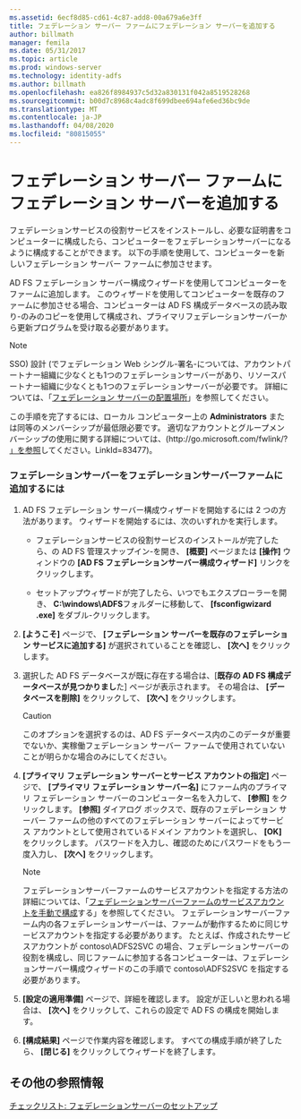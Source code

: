 ```yaml
---
ms.assetid: 6ecf8d85-cd61-4c87-add8-00a679a6e3ff
title: フェデレーション サーバー ファームにフェデレーション サーバーを追加する
author: billmath
manager: femila
ms.date: 05/31/2017
ms.topic: article
ms.prod: windows-server
ms.technology: identity-adfs
ms.author: billmath
ms.openlocfilehash: ea826f8984937c5d32a830131f042a8519528268
ms.sourcegitcommit: b00d7c8968c4adc8f699dbee694afe6ed36bc9de
ms.translationtype: MT
ms.contentlocale: ja-JP
ms.lasthandoff: 04/08/2020
ms.locfileid: "80815055"
---
```

# <a name="add-a-federation-server-to-a-federation-server-farm"></a>フェデレーション サーバー ファームにフェデレーション サーバーを追加する


フェデレーションサービスの役割サービスをインストールし、必要な証明書をコンピューターに構成したら、コンピューターをフェデレーションサーバーになるように構成することができます。 以下の手順を使用して、コンピューターを新しいフェデレーション サーバー ファームに参加させます。  
  
AD FS フェデレーション サーバー構成ウィザードを使用してコンピューターをファームに追加します。 このウィザードを使用してコンピューターを既存のファームに参加させる場合、コンピューターは AD FS 構成データベースの読み取り\-のみのコピーを使用して構成され、プライマリフェデレーションサーバーから更新プログラムを受け取る必要があります。  
  
> [!NOTE]  
> SSO\) 設計 \(でフェデレーション Web シングル\-署名\-については、アカウントパートナー組織に少なくとも1つのフェデレーションサーバーがあり、リソースパートナー組織に少なくとも1つのフェデレーションサーバーが必要です。 詳細については、「[フェデレーション サーバーの配置場所](https://technet.microsoft.com/library/dd807127.aspx)」を参照してください。  
  
この手順を完了するには、ローカル コンピューター上の **Administrators** または同等のメンバーシップが最低限必要です。  適切なアカウントとグループメンバーシップの使用に関する詳細については、\(http:\/\/go.microsoft.com\/fwlink\/? [」を参照](https://go.microsoft.com/fwlink/?LinkId=83477)してください。LinkId\=83477\)。   
  
### <a name="to-add-a-federation-server-to-a-federation-server-farm"></a>フェデレーションサーバーをフェデレーションサーバーファームに追加するには  
  
1.  AD FS フェデレーション サーバー構成ウィザードを開始するには 2 つの方法があります。 ウィザードを開始するには、次のいずれかを実行します。  
  
    -   フェデレーションサービスの役割サービスのインストールが完了したら、の AD FS 管理スナップイン\-を開き、 **[概要]** ページまたは **[操作]** ウィンドウの **[AD FS フェデレーションサーバー構成ウィザード]** リンクをクリックします。  
  
    -   セットアップウィザードが完了したら、いつでもエクスプローラーを開き、 **C:\\windows\\ADFS**フォルダーに移動して、 **[fsconfigwizard .exe]** をダブル\-クリックします。  
  
2.  **[ようこそ]** ページで、 **[フェデレーション サーバーを既存のフェデレーション サービスに追加する]** が選択されていることを確認し、 **[次へ]** をクリックします。  
  
3.  選択した AD FS データベースが既に存在する場合は、[**既存の AD FS 構成データベースが見つかりまし**た] ページが表示されます。 その場合は、 **[データベースを削除]** をクリックして、 **[次へ]** をクリックします。  
  
    > [!CAUTION]  
    > このオプションを選択するのは、AD FS データベース内のこのデータが重要でないか、実稼働フェデレーション サーバー ファームで使用されていないことが明らかな場合のみにしてください。  
  
4.  **[プライマリ フェデレーション サーバーとサービス アカウントの指定]** ページで、 **[プライマリ フェデレーション サーバー名]** にファーム内のプライマリ フェデレーション サーバーのコンピューター名を入力して、 **[参照]** をクリックします。 **[参照]** ダイアログ ボックスで、既存のフェデレーション サーバー ファームの他のすべてのフェデレーション サーバーによってサービス アカウントとして使用されているドメイン アカウントを選択し、 **[OK]** をクリックします。 パスワードを入力し、確認のためにパスワードをもう一度入力し、 **[次へ]** をクリックします。  
  
    > [!NOTE]  
    > フェデレーションサーバーファームのサービスアカウントを指定する方法の詳細については、「[フェデレーションサーバーファームのサービスアカウントを手動で構成](Manually-Configure-a-Service-Account-for-a-Federation-Server-Farm.md)する」を参照してください。 フェデレーションサーバーファーム内の各フェデレーションサーバーは、ファームが動作するために同じサービスアカウントを指定する必要があります。 たとえば、作成されたサービスアカウントが contoso\\ADFS2SVC の場合、フェデレーションサーバーの役割を構成し、同じファームに参加する各コンピューターは、フェデレーションサーバー構成ウィザードのこの手順で contoso\\ADFS2SVC を指定する必要があります。  
  
5.  **[設定の適用準備]** ページで、詳細を確認します。 設定が正しいと思われる場合は、 **[次へ]** をクリックして、これらの設定で AD FS の構成を開始します。  
  
6.  **[構成結果]** ページで作業内容を確認します。 すべての構成手順が終了したら、 **[閉じる]**  をクリックしてウィザードを終了します。  
  
## <a name="additional-references"></a>その他の参照情報  
[チェックリスト: フェデレーションサーバーのセットアップ](Checklist--Setting-Up-a-Federation-Server.md)  
  

